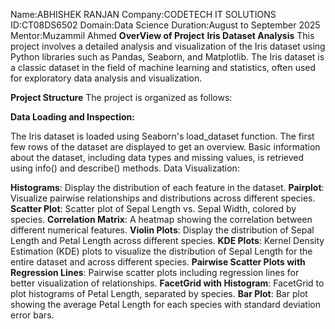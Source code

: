 Name:ABHISHEK RANJAN
Company:CODETECH IT SOLUTIONS
ID:CT08DS6502
Domain:Data Science
Duration:August to September 2025
Mentor:Muzammil Ahmed
**OverView of Project**
**Iris Dataset Analysis**
This project involves a detailed analysis and visualization of the Iris dataset using Python libraries such as Pandas, Seaborn, and Matplotlib. The Iris dataset is a classic dataset in the field of machine learning and statistics, often used for exploratory data analysis and visualization.

**Project Structure**
The project is organized as follows:

**Data Loading and Inspection:**

The Iris dataset is loaded using Seaborn's load_dataset function.
The first few rows of the dataset are displayed to get an overview.
Basic information about the dataset, including data types and missing values, is retrieved using info() and describe() methods.
Data Visualization:

**Histograms**: Display the distribution of each feature in the dataset.
**Pairplot**: Visualize pairwise relationships and distributions across different species.
**Scatter Plot**: Scatter plot of Sepal Length vs. Sepal Width, colored by species.
**Correlation Matrix**: A heatmap showing the correlation between different numerical features.
**Violin Plots**: Display the distribution of Sepal Length and Petal Length across different species.
**KDE Plots**: Kernel Density Estimation (KDE) plots to visualize the distribution of Sepal Length for the entire dataset and across different species.
**Pairwise Scatter Plots with Regression Lines**: Pairwise scatter plots including regression lines for better visualization of relationships.
**FacetGrid with Histogram**: FacetGrid to plot histograms of Petal Length, separated by species.
**Bar Plot**: Bar plot showing the average Petal Length for each species with standard deviation error bars.
